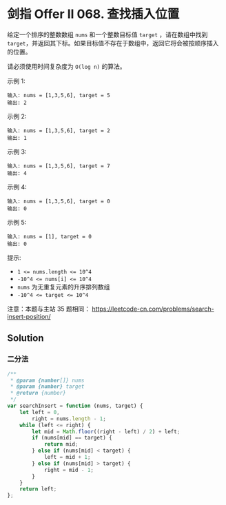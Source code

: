 # 剑指 Offer II 068. 查找插入位置

给定一个排序的整数数组 `nums` 和一个整数目标值 `target` ，请在数组中找到 `target`，并返回其下标。如果目标值不存在于数组中，返回它将会被按顺序插入的位置。

请必须使用时间复杂度为 `O(log n)` 的算法。

示例 1:

```
输入: nums = [1,3,5,6], target = 5
输出: 2
```

示例 2:

```
输入: nums = [1,3,5,6], target = 2
输出: 1
```

示例 3:

```
输入: nums = [1,3,5,6], target = 7
输出: 4
```

示例 4:

```
输入: nums = [1,3,5,6], target = 0
输出: 0
```

示例 5:

```
输入: nums = [1], target = 0
输出: 0
```

提示:

-   `1 <= nums.length <= 10^4`
-   `-10^4 <= nums[i] <= 10^4`
-   `nums` 为无重复元素的升序排列数组
-   `-10^4 <= target <= 10^4`

注意：本题与主站 35 题相同： https://leetcode-cn.com/problems/search-insert-position/

## Solution

### 二分法

```javascript
/**
 * @param {number[]} nums
 * @param {number} target
 * @return {number}
 */
var searchInsert = function (nums, target) {
    let left = 0,
        right = nums.length - 1;
    while (left <= right) {
        let mid = Math.floor((right - left) / 2) + left;
        if (nums[mid] == target) {
            return mid;
        } else if (nums[mid] < target) {
            left = mid + 1;
        } else if (nums[mid] > target) {
            right = mid - 1;
        }
    }
    return left;
};
```
